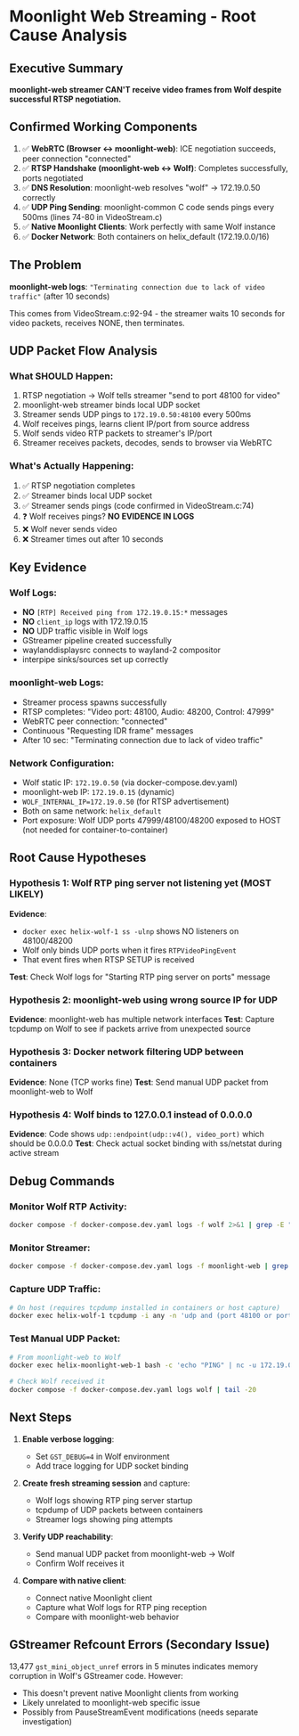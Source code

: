 # Moonlight Web Streaming - Root Cause Analysis

## Executive Summary

**moonlight-web streamer CAN'T receive video frames from Wolf despite successful RTSP negotiation.**

## Confirmed Working Components

1. ✅ **WebRTC (Browser ↔ moonlight-web)**: ICE negotiation succeeds, peer connection "connected"
2. ✅ **RTSP Handshake (moonlight-web ↔ Wolf)**: Completes successfully, ports negotiated
3. ✅ **DNS Resolution**: moonlight-web resolves "wolf" → 172.19.0.50 correctly
4. ✅ **UDP Ping Sending**: moonlight-common C code sends pings every 500ms (lines 74-80 in VideoStream.c)
5. ✅ **Native Moonlight Clients**: Work perfectly with same Wolf instance
6. ✅ **Docker Network**: Both containers on helix_default (172.19.0.0/16)

## The Problem

**moonlight-web logs**: `"Terminating connection due to lack of video traffic"` (after 10 seconds)

This comes from VideoStream.c:92-94 - the streamer waits 10 seconds for video packets, receives NONE, then terminates.

## UDP Packet Flow Analysis

### What SHOULD Happen:
1. RTSP negotiation → Wolf tells streamer "send to port 48100 for video"
2. moonlight-web streamer binds local UDP socket
3. Streamer sends UDP pings to `172.19.0.50:48100` every 500ms
4. Wolf receives pings, learns client IP/port from source address
5. Wolf sends video RTP packets to streamer's IP/port
6. Streamer receives packets, decodes, sends to browser via WebRTC

### What's Actually Happening:
1. ✅ RTSP negotiation completes
2. ✅ Streamer binds local UDP socket
3. ✅ Streamer sends pings (code confirmed in VideoStream.c:74)
4. ❓ Wolf receives pings? **NO EVIDENCE IN LOGS**
5. ❌ Wolf never sends video
6. ❌ Streamer times out after 10 seconds

## Key Evidence

### Wolf Logs:
- **NO** `[RTP] Received ping from 172.19.0.15:*` messages
- **NO** `client_ip` logs with 172.19.0.15
- **NO** UDP traffic visible in Wolf logs
- GStreamer pipeline created successfully
- waylanddisplaysrc connects to wayland-2 compositor
- interpipe sinks/sources set up correctly

### moonlight-web Logs:
- Streamer process spawns successfully
- RTSP completes: "Video port: 48100, Audio: 48200, Control: 47999"
- WebRTC peer connection: "connected"
- Continuous "Requesting IDR frame" messages
- After 10 sec: "Terminating connection due to lack of video traffic"

### Network Configuration:
- Wolf static IP: `172.19.0.50` (via docker-compose.dev.yaml)
- moonlight-web IP: `172.19.0.15` (dynamic)
- `WOLF_INTERNAL_IP=172.19.0.50` (for RTSP advertisement)
- Both on same network: `helix_default`
- Port exposure: Wolf UDP ports 47999/48100/48200 exposed to HOST (not needed for container-to-container)

## Root Cause Hypotheses

### Hypothesis 1: Wolf RTP ping server not listening yet (MOST LIKELY)
**Evidence**:
- `docker exec helix-wolf-1 ss -ulnp` shows NO listeners on 48100/48200
- Wolf only binds UDP ports when it fires `RTPVideoPingEvent`
- That event fires when RTSP SETUP is received

**Test**: Check Wolf logs for "Starting RTP ping server on ports" message

### Hypothesis 2: moonlight-web using wrong source IP for UDP
**Evidence**: moonlight-web has multiple network interfaces
**Test**: Capture tcpdump on Wolf to see if packets arrive from unexpected source

### Hypothesis 3: Docker network filtering UDP between containers
**Evidence**: None (TCP works fine)
**Test**: Send manual UDP packet from moonlight-web to Wolf

### Hypothesis 4: Wolf binds to 127.0.0.1 instead of 0.0.0.0
**Evidence**: Code shows `udp::endpoint(udp::v4(), video_port)` which should be 0.0.0.0
**Test**: Check actual socket binding with ss/netstat during active stream

## Debug Commands

### Monitor Wolf RTP Activity:
```bash
docker compose -f docker-compose.dev.yaml logs -f wolf 2>&1 | grep -E "RTP|client_ip|Starting.*ping|Received ping"
```

### Monitor Streamer:
```bash
docker compose -f docker-compose.dev.yaml logs -f moonlight-web | grep -E "Stream|video|IDR"
```

### Capture UDP Traffic:
```bash
# On host (requires tcpdump installed in containers or host capture)
docker exec helix-wolf-1 tcpdump -i any -n 'udp and (port 48100 or port 48200 or port 47999)'
```

### Test Manual UDP Packet:
```bash
# From moonlight-web to Wolf
docker exec helix-moonlight-web-1 bash -c 'echo "PING" | nc -u 172.19.0.50 48100'

# Check Wolf received it
docker compose -f docker-compose.dev.yaml logs wolf | tail -20
```

## Next Steps

1. **Enable verbose logging**:
   - Set `GST_DEBUG=4` in Wolf environment
   - Add trace logging for UDP socket binding

2. **Create fresh streaming session** and capture:
   - Wolf logs showing RTP ping server startup
   - tcpdump of UDP packets between containers
   - Streamer logs showing ping attempts

3. **Verify UDP reachability**:
   - Send manual UDP packet from moonlight-web → Wolf
   - Confirm Wolf receives it

4. **Compare with native client**:
   - Connect native Moonlight client
   - Capture what Wolf logs for RTP ping reception
   - Compare with moonlight-web behavior

## GStreamer Refcount Errors (Secondary Issue)

13,477 `gst_mini_object_unref` errors in 5 minutes indicates memory corruption in Wolf's GStreamer code. However:
- This doesn't prevent native Moonlight clients from working
- Likely unrelated to moonlight-web specific issue
- Possibly from PauseStreamEvent modifications (needs separate investigation)

